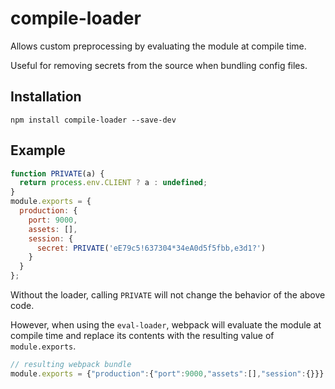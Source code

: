 # compile-loader

Allows custom preprocessing by evaluating the module at compile time.

Useful for removing secrets from the source when bundling config files.

## Installation

`npm install compile-loader --save-dev`

## Example

```javascript
function PRIVATE(a) {
  return process.env.CLIENT ? a : undefined;
}
module.exports = {
  production: {
    port: 9000,
    assets: [],
    session: {
      secret: PRIVATE('eE79c5!637304*34eA0d5f5fbb,e3d1?')
    }
  }
};
```

Without the loader, calling `PRIVATE` will not change the behavior of the
above code.

However, when using the `eval-loader`, webpack will evaluate the module at
compile time and replace its contents with the resulting value of
`module.exports`.

```javascript
// resulting webpack bundle
module.exports = {"production":{"port":9000,"assets":[],"session":{}}}
```
